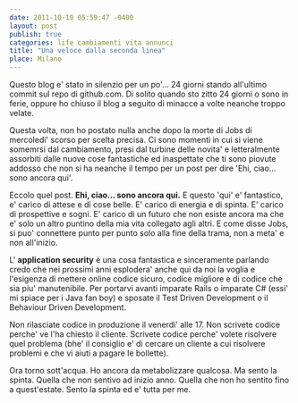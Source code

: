 ```yaml
---
date: 2011-10-10 05:59:47 -0400
layout: post
publish: true
categories: life cambiamenti vita annunci
title: "Una veloce dalla seconda linea"
place: Milano
---
```


Questo blog e' stato in silenzio per un po'... 24 giorni stando all'ultimo
commit sul repo di github.com. Di solito quando sto zitto 24 giorni o sono in
ferie, oppure ho chiuso il blog a seguito di minacce a volte neanche troppo
velate.

Questa volta, non ho postato nulla anche dopo la morte di Jobs di mercoledi'
scorso per scelta precisa. Ci sono momenti in cui si viene somemrsi dal
cambiamento, presi dal turbine delle novita' e letteralmente assorbiti dalle
nuove cose fantastiche ed inaspettate che ti sono piovute addosso che non si
ha neanche il tempo per un post per dire 'Ehi, ciao... sono ancora qui'.

Eccolo quel post.  **Ehi, ciao... sono ancora qui.**
E questo 'qui' e' fantastico, e' carico di attese e di cose belle. E' carico
di energia e di spinta. E' carico di prospettive e sogni. E' carico di un
futuro che non esiste ancora ma che e' solo un altro puntino della mia vita
collegato agli altri. E come disse Jobs, si puo' connettere punto per punto
solo alla fine della trama, non a meta' e non all'inizio.

L' **application security** è una cosa fantastica e sinceramente parlando credo che nei prossimi anni
esplodera' anche qui da noi la voglia e l'esigenza di mettere online codice
sicuro, codice migliore e di codice che sia piu' manutenibile. Per portarvi
avanti imparate Rails o imparate C# (essi' mi spiace per i Java fan boy) e
sposate il Test Driven Development o il Behaviour Driven Development.

Non rilasciate codice in produzione il venerdi' alle 17. Non scrivete codice
perche' ve l'ha chiesto il cliente. Scrivete codice perche' volete risolvere
quel problema (bhe' il consiglio e' di cercare un cliente a cui risolvere
problemi e che vi aiuti a pagare le bollette).

Ora torno sott'acqua. Ho ancora da metabolizzare qualcosa. Ma sento la
spinta. Quella che non sentivo ad inizio anno. Quella che non ho sentito fino
a quest'estate. Sento la spinta ed e' tutta per me.
